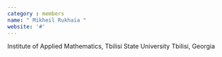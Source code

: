 ```yaml
---
category : members
name: " Mikheil Rukhaia " 
website: '#'
---
```

Institute of Applied Mathematics, Tbilisi State University
Tbilisi, Georgia

